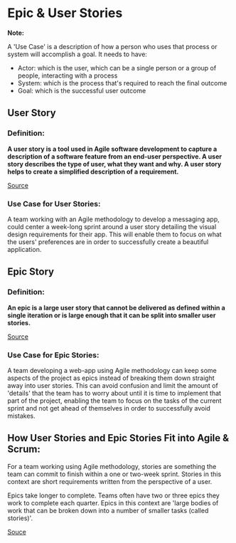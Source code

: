 # Epic & User Stories

__Note:__

A 'Use Case' is a description of how a person who uses that process or system will accomplish a goal. It needs to have:

- Actor: which is the user, which can be a single person or a group of people, interacting with a process
- System: which is the process that's required to reach the final outcome
- Goal: which is the successful user outcome

## User Story

### Definition:

__A user story is a tool used in Agile software development to capture a description of a software feature from an end-user perspective. 
A user story describes the type of user, what they want and why. A user story helps to create a simplified description of a requirement.__


[Source](https://www.visual-paradigm.com/guide/agile-software-development/what-is-user-story/#:~:text=A%20user%20story%20is%20a,simplified%20description%20of%20a%20requirement)

### Use Case for User Stories:
A team working with an Agile methodology to develop a messaging app, could center a week-long sprint around a user story detailing the visual design requirements for their app. This will enable them to focus on what the users' preferences are in order to successfully create a beautiful application. 


## Epic Story 

### Definition: 

__An epic is a large user story that cannot be delivered as defined within a single iteration or is large enough that it can be split into smaller user stories.__

[Source](https://www.agilealliance.org/glossary/epic/#q=~(infinite~false~filters~(postType~(~'page~'post~'aa_book~'aa_event_session~'aa_experience_report~'aa_glossary~'aa_research_paper~'aa_video)~tags~(~'epic))~searchTerm~'~sort~false~sortDirection~'asc~page~1))

### Use Case for Epic Stories:
A team developing a web-app using Agile methodology can keep some aspects of the project as epics instead of breaking them down straight away into user stories. This can avoid confusion and limit the amount of 'details' that the team has to worry about until it is time to implement that part of the project, enabling the team to focus on the tasks of the current sprint and not get ahead of themselves in order to successfully avoid mistakes. 

## How User Stories and Epic Stories Fit into Agile & Scrum:

For a team working using Agile methodology, stories are something the team can commit to finish within a one or two-week sprint. Stories in this context are short requirements written from the perspective of a user.

 Epics take longer to complete. Teams often have two or three epics they work to complete each quarter. Epics in this context are 'large bodies of work that can be broken down into a number of smaller tasks (called stories)'.
 
 [Souce](https://www.atlassian.com/agile/project-management/epics-stories-themes)